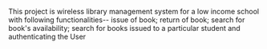 This project is wireless library management system for a low income school with following functionalities--
issue of book;
return of book;
search for book's availability; 
search for books issued to a particular student and
authenticating the User
